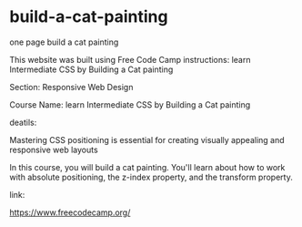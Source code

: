 # build-a-cat-painting
one page build a cat painting

This website was built using Free Code Camp instructions: learn Intermediate CSS by Building a Cat painting

Section: Responsive Web Design

Course Name: learn Intermediate CSS by Building a Cat painting


deatils:

Mastering CSS positioning is essential for creating visually appealing and responsive web layouts

In this course, you will build a cat painting. You'll learn about how to work with absolute positioning, the z-index property, and the transform property.

link:

https://www.freecodecamp.org/
